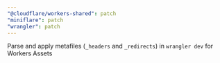 ```yaml
---
"@cloudflare/workers-shared": patch
"miniflare": patch
"wrangler": patch
---
```


Parse and apply metafiles (`_headers` and `_redirects`) in `wrangler dev` for Workers Assets
